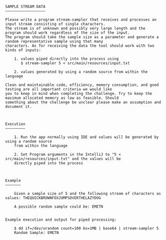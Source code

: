 


    SAMPLE STREAM DATA
    ——————————————————

    Please write a program stream-sampler that receives and processes an input stream consisting of single characters.
    The stream is of unknown and possibly very large length and the program should work regardless of the size of the input.
    The program should take the sample size as a parameter and generate a random representative sample using that many
    characters. As for receiving the data the tool should work with two kinds of inputs:

        1. values piped directly into the process using
           $ stream-sampler 5 < src/main/resources/input.txt

        2. values generated by using a random source from within the language

    Clean and maintainable code, efficiency, memory consumption, and good testing are all important criteria we would like
    you to keep in mind when completing the challenge. Try to keep the maximum allocated memory as low as feasible. Should
    something about the challenge be unclear please make an assumption and document it.



    Execution
    —————————

        1. Run the app normally using IDE and values will be generated by using a random source
        from within the language

        2. Set Program arguments in the IntelliJ to "5 < src/main/resources/input.txt" and the values will be
        directly piped into the process



    Example
    ———————

        Given a sample size of 5 and the following stream of characters as values: THEQUICKBROWNFOXJUMPSOVERTHELAZYDOG

        A possible random sample could be: EMETN


    Example execution and output for piped processing:

        $ dd if=/dev/urandom count=100 bs=1MB | base64 | stream-sampler 5
        Random Sample: EMETN

